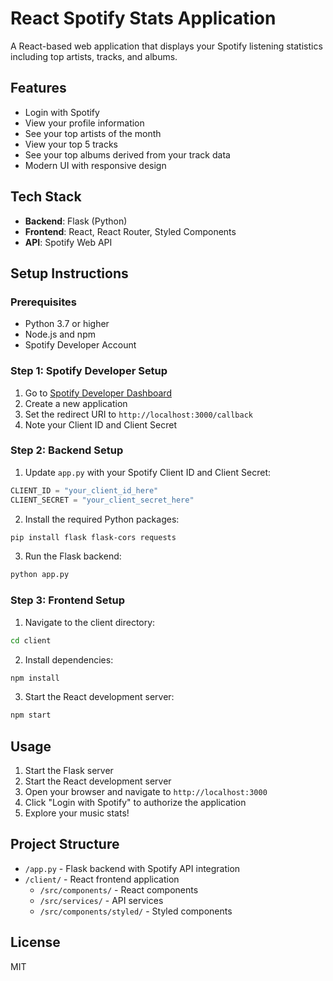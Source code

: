 # React Spotify Stats Application

A React-based web application that displays your Spotify listening statistics including top artists, tracks, and albums.

## Features

- Login with Spotify
- View your profile information
- See your top artists of the month
- View your top 5 tracks
- See your top albums derived from your track data
- Modern UI with responsive design

## Tech Stack

- **Backend**: Flask (Python)
- **Frontend**: React, React Router, Styled Components
- **API**: Spotify Web API

## Setup Instructions

### Prerequisites

- Python 3.7 or higher
- Node.js and npm
- Spotify Developer Account

### Step 1: Spotify Developer Setup

1. Go to [Spotify Developer Dashboard](https://developer.spotify.com/dashboard)
2. Create a new application
3. Set the redirect URI to `http://localhost:3000/callback`
4. Note your Client ID and Client Secret

### Step 2: Backend Setup

1. Update `app.py` with your Spotify Client ID and Client Secret:

```python
CLIENT_ID = "your_client_id_here"
CLIENT_SECRET = "your_client_secret_here"
```

2. Install the required Python packages:

```bash
pip install flask flask-cors requests
```

3. Run the Flask backend:

```bash
python app.py
```

### Step 3: Frontend Setup

1. Navigate to the client directory:

```bash
cd client
```

2. Install dependencies:

```bash
npm install
```

3. Start the React development server:

```bash
npm start
```

## Usage

1. Start the Flask server
2. Start the React development server
3. Open your browser and navigate to `http://localhost:3000`
4. Click "Login with Spotify" to authorize the application
5. Explore your music stats!

## Project Structure

- `/app.py` - Flask backend with Spotify API integration
- `/client/` - React frontend application
  - `/src/components/` - React components
  - `/src/services/` - API services
  - `/src/components/styled/` - Styled components

## License

MIT 